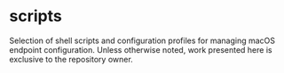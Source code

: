 # scripts
Selection of shell scripts and configuration profiles for managing macOS endpoint configuration. Unless otherwise noted, work presented here is exclusive to the repository owner.
